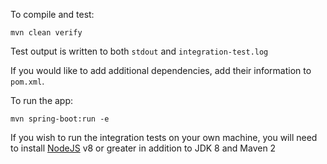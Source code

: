 To compile and test:

    mvn clean verify

Test output is written to both `stdout` and `integration-test.log`

If you would like to add additional dependencies, add their information to
`pom.xml`.

To run the app:

    mvn spring-boot:run -e

If you wish to run the integration tests on your own machine, you will need to
install [NodeJS][] v8 or greater in addition to JDK 8 and Maven 2

[NodeJS]: https://nodejs.org/
